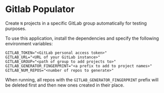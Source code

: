 # Gitlab Populator

Create `N` projects in a specific GitLab group automatically for testing purposes.

To use this application, install the dependencies and specify the following environment variables:

```
GITLAB_TOKEN="<GitLab personal access token>"
GITLAB_URL="<URL of your GitLab instance>"
GITLAB_GROUP="<path of group to add projects to>"
GITLAB_GENERATOR_FINGERPRINT="<a prefix to add to project names>"
GITLAB_NUM_REPOS="<number of repos to generate>"
```

When running, all repos with the `GITLAB_GENERATOR_FINGERPRINT` prefix will be deleted first and then new ones created in their place.
